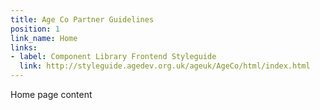 ```yaml
---
title: Age Co Partner Guidelines
position: 1
link_name: Home
links:
- label: Component Library Frontend Styleguide
  link: http://styleguide.agedev.org.uk/ageuk/AgeCo/html/index.html
---
```


Home page content
